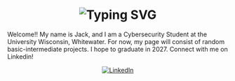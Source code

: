 <div align="center">
    <h1>
        <img src="https://readme-typing-svg.herokuapp.com?font=Jetbrains+mono&size=40&duration=3000&color=33FF33&center=true&vCenter=true&width=435&lines=Hello, +I'm+Jack;Welcome+to;..my+Github!;" alt="Typing SVG"/>
    </h1>
</div>


Welcome!! My name is Jack, and I am a Cybersecurity Student at the University Wisconsin, Whitewater. For now, my page will consist of random basic-intermediate projects. I hope to graduate in 2027.
Connect with me on Linkedin!
<div align="center">
    <!-- Replace href with your links -->
    <a href="https://www.linkedin.com/in/jack-vopal-737a00290/">
        <img src="https://img.shields.io/badge/LinkedIn-0077B5?style=for-the-badge&logo=linkedin&logoColor=white" alt="LinkedIn"/>
    </a>
</div>
